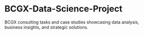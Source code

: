 # BCGX-Data-Science-Project
BCGX consulting tasks and case studies showcasing data analysis, business insights, and strategic solutions.
